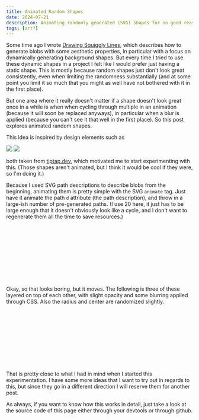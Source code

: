 ```yaml
---
title: Animated Random Shapes
date: 2024-07-21
description: Animating randomly generated (SVG) shapes for no good reason
tags: [art?]
---
```


Some time ago I wrote [Drawing Squiggly Lines](/words/drawing-squiggly-lines), which describes how to generate blobs with some aesthetic properties, in particular with a focus on dynamically generating background shapes. But every time I tried to use these dynamic shapes in a project I felt like I would prefer just having a static shape. This is mostly because random shapes just don't look great consistently, even when limiting the randomness substantially (and at some point you limit it so much that you might as well have not bothered with it in the first place).

But one area where it really doesn't matter if a shape doesn't look great once in a while is when when cycling through multiple in an animation (because it will soon be replaced anyways), in particular when a blur is applied (because you can't see it that well in the first place). So this post explores animated random shapes.

This idea is inspired by design elements such as

<div class="not-prose w-full grid grid-cols-2 gap-4">
    <img class="h-full" src="https://i.imgur.com/FTdMKnL.jpeg" />
    <img class="h-full"src="https://i.imgur.com/1yZsYXD.png">
</div>

both taken from [tiptap.dev](https://tiptap.dev), which motivated me to start experimenting with this. (Those shapes aren't animated, but I think it would be cool if they were, so I'm doing it.)

Because I used SVG path descriptions to describe blobs from the beginning, animating them is pretty simple with the SVG `animate` tag. Just have it animate the path `d` attribute (the path description), and throw in a large-ish number of pre-generated paths. (I use 20 here, it just has to be large enough that it doesn't obviously look like a cycle, and I don't want to regenerate them all the time to save resources.)

<div class="not-prose relative font-mono w-full h-[400px] border border-gray-300 dark:border-gray-600 rounded-md">
    <svg class="w-full h-full dark:stroke-white"
        id="simple-single-animation"
        version="1.1" xmlns="http://www.w3.org/2000/svg"
    >
        <path class="stroke-indigo-500 fill-indigo-500/20">
            <animate id="simple-single-animation-animate" attributeName="d" dur="25s" repeatCount="indefinite"></animate>
        </path>
    </svg>
</div>

Okay, so that looks boring, but it moves. The following is three of these layered on top of each other, with slight opacity and some blurring applied through CSS. Also the radius and center are randomized slightly.

<div class="not-prose relative font-mono w-full h-[400px] border border-gray-300 dark:border-gray-600 rounded-md">
    <svg class="w-full h-full dark:stroke-white"
        id="multiple-animation"
        version="1.1" xmlns="http://www.w3.org/2000/svg"
    >
    </svg>
</div>

That is pretty close to what I had in mind when I started this experimentation. I have some more ideas that I want to try out in regards to this, but since they go in a different direction I will reserve them for another post.

As always, if you want to know how this works in detail, just take a look at the source code of this page either through your devtools or through github.

<script type="module" src="/blog-modules/posts/animated-random-shapes.mjs">
